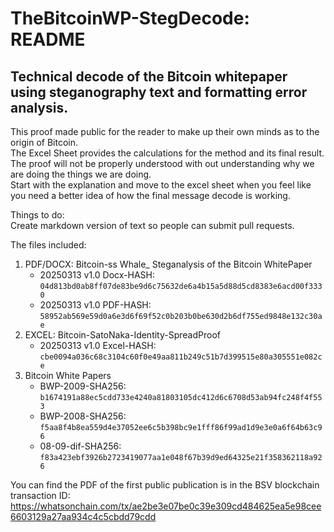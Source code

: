 # TheBitcoinWP-StegDecode: README
## Technical decode of the Bitcoin whitepaper using steganography text and formatting error analysis.

This proof made public for the reader to make up their own minds as to the origin of Bitcoin.  
The Excel Sheet provides the calculations for the method and its final result.  
The proof will not be properly understood with out understanding why we are doing the things we are doing.  
Start with the explanation and move to the excel sheet when you feel like you need a better idea of how the final message decode is working.  

Things to do:  
Create markdown version of text so people can submit pull requests.

The files included:  
 1. PDF/DOCX: Bitcoin-ss Whale_ Steganalysis of the Bitcoin WhitePaper  
    * 20250313 v1.0 Docx-HASH:  `04d813bd0ab8ff07de83be9d6c75632de6a4b15a5d88d5cd8383e6acd00f3330`  
    * 20250313 v1.0 PDF-HASH:  `58952ab569e59d0a6e3d6f69f52c0b203b0be630d2b6df755ed9848e132c30ae`  
2. EXCEL: Bitcoin-SatoNaka-Identity-SpreadProof  
    * 20250313 v1.0 Excel-HASH:  `cbe0094a036c68c3104c60f0e49aa811b249c51b7d399515e80a305551e082ce`
3. Bitcoin White Papers  
   * BWP-2009-SHA256:  `b1674191a88ec5cdd733e4240a81803105dc412d6c6708d53ab94fc248f4f553` 
   * BWP-2008-SHA256:  `f5aa8f4b8ea559d4e37052ee6c5b398bc9e1fff86f99ad1d9e3e0a6f64b63c96`  
   * 08-09-dif-SHA256:  `f83a423ebf3926b2723419077aa1e048f67b39d9ed64325e21f358362118a926`  

You can find the PDF of the first public publication is in the BSV blockchain transaction ID:  
https://whatsonchain.com/tx/ae2be3e07be0c39e309cd484625ea5e98cee6603129a27aa934c4c5cbdd79cdd


